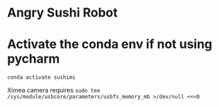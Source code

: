 # Angry Sushi Robot

# Activate the conda env if not using pycharm
`conda activate sushimi`

Ximea camera requires
`sudo tee /sys/module/usbcore/parameters/usbfs_memory_mb >/dev/null <<<0`
